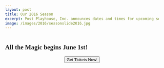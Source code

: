 ```yaml
---
layout: post
title: Our 2016 Season
excerpt: Post Playhouse, Inc. announces dates and times for upcoming season.
image: /images/2016/seasonslide2016.jpg
---
```


<img src="{{ site.baseurl }}/images/2016/seasonslide2016.jpg" alt="">
<h2 style="font-family:azo-sans-uber">All the Magic begins June 1st!</h2>
<p>
  <form style="text-align:center" action="http://postplayhousetickets.com" method="link">
    <button class="online">Get Tickets Now!</button><br>
  </form>
</p>

